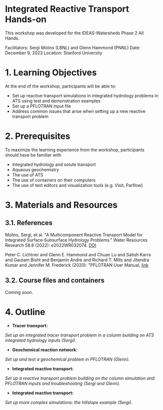 # Integrated Reactive Transport Hands-on

This workshop was developed for the IDEAS-Watersheds Phase 2 All Hands.

Facilitators: Sergi Molins (LBNL) and Glenn Hammond (PNNL)
Date: December 9, 2023
Location: Stanford University 

# 1. Learning Objectives

At the end of the workshop, participants will be able to:

* Set up reactive transport simulations in integrated hydrology problems in ATS using test and demonstration examples
* Set up a PFLOTRAN input file
* Address common issues that arise when setting up a new reactive transport problem

# 2. Prerequisites

To maximize the learning experience from the workshop, participants should have be familiar with 
* Integrated hydrology and solute transport
* Aqueous geochemistry
* The use of ATS
* The use of containers on their computers 
* The use of text editors and visualization tools (e.g. Visit, Parflow)
  
# 3. Materials and Resources

## 3.1. References

Molins, Sergi, et al. "A Multicomponent Reactive Transport Model for Integrated Surface‐Subsurface Hydrology Problems." Water Resources Research 58.8 (2022): e2022WR032074. [DOI](https://doi.org/10.1029/2022WR032074)

Peter C. Lichtner and Glenn E. Hammond and Chuan Lu and Satish Karra and Gautam Bisht and Benjamin Andre and Richard T. Mills and Jitendra Kumar and Jennifer M. Frederick (2020): "PFLOTRAN User Manual, [link](http://documentation.pflotran.org)

## 3.2. Course files and containers
Coming soon. 

# 4. Outline

* **Tracer transport:**  

_Set up an integrated tracer transport problem in a column building on ATS integrated hydrology inputs (Sergi)._

* **Geochemical reaction network:**  

_Set up and test a geochemical problem in PFLOTRAN (Glenn)._

* **Integrated reactive transport:**

_Set up a reactive transport problem building on the column simulation and PFLOTRAN inputs and troubleshooting (Sergi and Glenn)._

* **Integrated reactive transport:**  

_Set up more complex simulations: the hillslope example (Sergi)._

